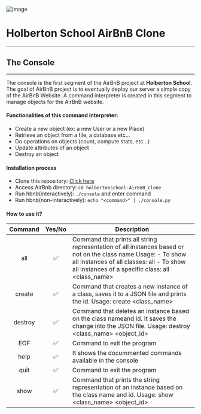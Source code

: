 ![image](https://user-images.githubusercontent.com/98335124/177196137-35b5a657-1f9d-45b3-8e96-45a0fd659660.png)

# Holberton School AirBnB Clone
***
## The Console
***

The console is the first segment of the AirBnB project at **Holberton School**. The goal of AirBnB project is to eventually deploy our server a simple copy of the AirBnB Website. A command interpreter is created in this segment to manage objects for the AirBnB website.

#### Functionalities of this command interpreter:
- Create a new object (ex: a new User or a new Place)
- Retrieve an object from a file, a database etc...
- Do operations on objects (count, compute stats, etc...)
- Update attributes of an object
- Destroy an object

####  Installation process
- Clone this repository: [Click here](https://github.com/TATTANRAM0X/holbertonschool-AirBnB_clone "Install")
- Access AirBnb directory: `cd holbertonschool-AirBnB_clone`
- Run hbnb(interactively): `./console` and enter command
- Run hbnb(non-interactively): `echo "<command>" | ./console.py`

#### How to use it?
| Command | Yes/No | Description |
| :------------: | :------------: | ------------ |
| all  | ✅  | Command that prints all string representation of all instances based or not on the class name Usage: - To show all instances of all classes: all - To show all instances of a specific class: all <class_name> |
| create | ✅ | Command that creates a new instance of a class, saves it to a JSON file and prints the id. Usage: create <class_name> |
| destroy | ✅ | Command that deletes an instance based on the class nameand id. It saves the change into the JSON file. Usage: destroy <class_name> <object_id> |
| EOF | ✅ | Command to exit the program  |
| help  | ✅  | It shows the docummented commands available in the console |
| quit | ✅ | Command to exit the program |
| show | ✅  | Command that prints the string representation of an instance based on the class name and id. Usage: show <class_name> <object_id> |